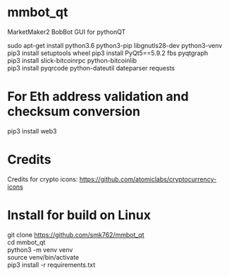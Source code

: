 # mmbot_qt
MarketMaker2 BobBot GUI for pythonQT  

sudo apt-get install python3.6 python3-pip libgnutls28-dev python3-venv
pip3 install setuptools wheel 
pip3 install PyQt5==5.9.2 fbs pyqtgraph   
pip3 install slick-bitcoinrpc python-bitcoinlib   
pip3 install pyqrcode python-dateutil dateparser requests

# For Eth address validation and checksum conversion
pip3 install web3

# Credits
Credits for crypto icons: https://github.com/atomiclabs/cryptocurrency-icons 


# Install for build on Linux
git clone https://github.com/smk762/mmbot_qt  
cd mmbot_qt  
python3 -m venv venv   
source venv/bin/activate  
pip3 install -r requirements.txt  
